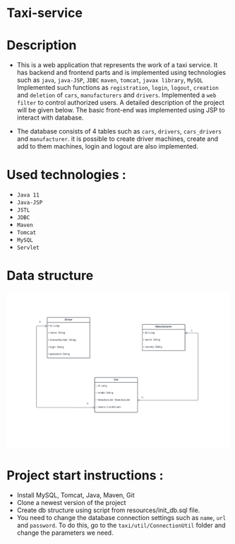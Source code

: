 
# Taxi-service

# Description
- This is a web application that represents the work of a taxi service. It has backend and frontend parts and is implemented using technologies such as `java`, `java-JSP`, `JDBC` `maven`, `tomcat`, `javax library`, `MySQL`
  Implemented such functions as `registration`, `login`, `logout`, `creation` and `deletion` of `cars`, `manufacturers` and `drivers`. Implemented a `web filter` to control authorized users.
  A detailed description of the project will be given below. The basic front-end was implemented using JSP to interact with database.
  
- The database consists of 4 tables such as `cars`, `drivers`, `cars_drivers` and `manufacturer`. it is possible to create driver machines, create and add to them machines, login and logout are also implemented.
# Used technologies : 
- `Java 11`
- `Java-JSP`
- `JSTL`
- `JDBC` 
- `Maven`
- `Tomcat`
- `MySQL` 
- `Servlet`

# Data structure

![img.png](img.png)

# Project start instructions :
  - Install MySQL, Tomcat, Java, Maven, Git
  - Clone a newest version of the project
  - Create db structure using script from resources/init_db.sql file. 
  - You need to change the database connection settings such as `name`, `url` and `password`. To do this, go to the 
  `taxi/util/ConnectionUtil` folder and change the parameters we need.
